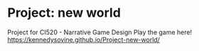 # Project: new world
Project for CI520 - Narrative Game Design
Play the game here! https://kennedysovine.github.io/Project-new-world/
